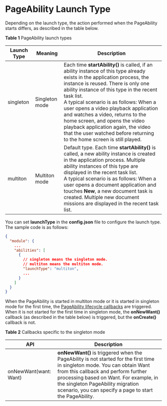 # PageAbility Launch Type

<!--Kit: Ability Kit-->
<!--Subsystem: Ability-->
<!--Owner: @lidongrui-->
<!--Designer: @ccllee1-->
<!--Tester: @lixueqing513-->
<!--Adviser: @huipeizi-->

Depending on the launch type, the action performed when the PageAbility starts differs, as described in the table below.

**Table 1** PageAbility launch types

| Launch Type| Meaning| Description|
| -------- | -------- | -------- |
| singleton | Singleton mode| Each time **startAbility()** is called, if an ability instance of this type already exists in the application process, the instance is reused. There is only one ability instance of this type in the recent task list.<br>A typical scenario is as follows: When a user opens a video playback application and watches a video, returns to the home screen, and opens the video playback application again, the video that the user watched before returning to the home screen is still played.|
| multiton | Multiton mode| Default type. Each time **startAbility()** is called, a new ability instance is created in the application process. Multiple ability instances of this type are displayed in the recent task list.<br>A typical scenario is as follows: When a user opens a document application and touches **New**, a new document task is created. Multiple new document missions are displayed in the recent task list.|


You can set **launchType** in the **config.json** file to configure the launch type. The sample code is as follows:

```json
{
  "module": {
    ...
    "abilities": [
      {
        // singleton means the singleton mode.
        // multiton means the multiton mode.
        "launchType": "multiton",
        ...
      }
    ]
  }
}
```


When the PageAbility is started in multiton mode or it is started in singleton mode for the first time, the [PageAbility lifecycle callbacks](pageability-lifecycle.md) are triggered. When it is not started for the first time in singleton mode, the **onNewWant()** callback (as described in the table below) is triggered, but the **onCreate()** callback is not.


**Table 2** Callbacks specific to the singleton mode

| API| Description|
| -------- | -------- |
| onNewWant(want: Want) | **onNewWant()** is triggered when the PageAbility is not started for the first time in singleton mode. You can obtain Want from this callback and perform further processing based on Want. For example, in the singleton PageAbility migration scenario, you can specify a page to start the PageAbility.|
